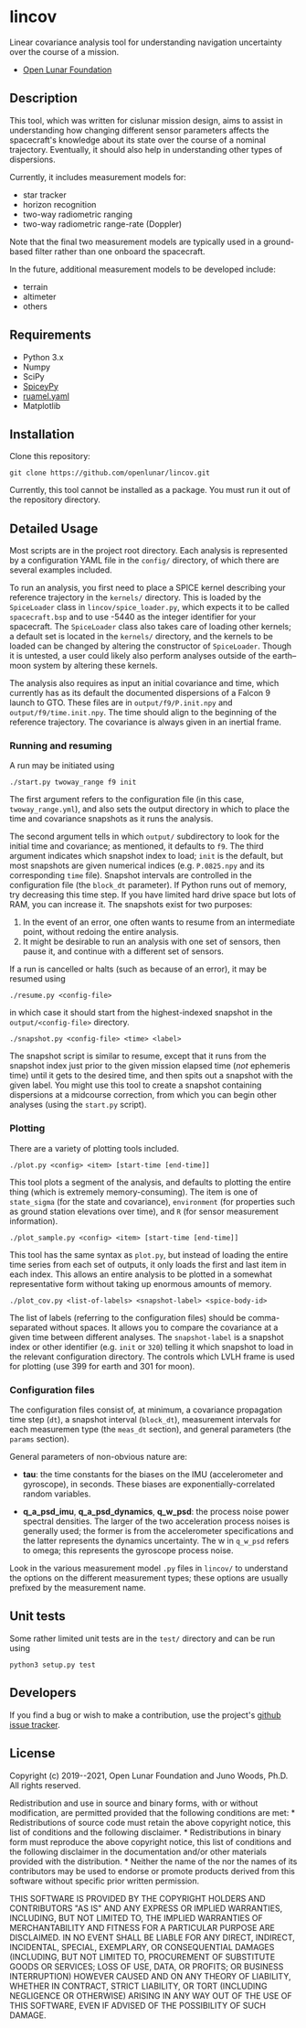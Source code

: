 # lincov

Linear covariance analysis tool for understanding navigation uncertainty over the course of a mission.

* [Open Lunar Foundation](https://www.openlunar.org/)

## Description

This tool, which was written for cislunar mission design, aims to
assist in understanding how changing different sensor parameters
affects the spacecraft's knowledge about its state over the course of
a nominal trajectory. Eventually, it should also help in understanding
other types of dispersions.

Currently, it includes measurement models for:

* star tracker
* horizon recognition
* two-way radiometric ranging
* two-way radiometric range-rate (Doppler)

Note that the final two measurement models are typically used in a
ground-based filter rather than one onboard the spacecraft.

In the future, additional measurement models to be developed include:

* terrain
* altimeter
* others

## Requirements

* Python 3.x
* Numpy
* SciPy
* [SpiceyPy](https://github.com/AndrewAnnex/SpiceyPy)
* [ruamel.yaml](https://bitbucket.org/ruamel/yaml/src)
* Matplotlib

## Installation

Clone this repository:

    git clone https://github.com/openlunar/lincov.git

Currently, this tool cannot be installed as a package. You must run it
out of the repository directory.

## Detailed Usage

Most scripts are in the project root directory. Each analysis is
represented by a configuration YAML file in the `config/` directory,
of which there are several examples included.

To run an analysis, you first need to place a SPICE kernel describing
your reference trajectory in the `kernels/` directory. This is loaded
by the `SpiceLoader` class in `lincov/spice_loader.py`, which expects
it to be called `spacecraft.bsp` and to use -5440 as the integer
identifier for your spacecraft. The `SpiceLoader` class also takes
care of loading other kernels; a default set is located in the
`kernels/` directory, and the kernels to be loaded can be changed by
altering the constructor of `SpiceLoader`. Though it is untested, a
user could likely also perform analyses outside of the
earth&ndash;moon system by altering these kernels.

The analysis also requires as input an initial covariance and time,
which currently has as its default the documented dispersions of a
Falcon 9 launch to GTO. These files are in `output/f9/P.init.npy` and
`output/f9/time.init.npy`. The time should align to the beginning of
the reference trajectory. The covariance is always given in an
inertial frame.

### Running and resuming

A run may be initiated using

    ./start.py twoway_range f9 init

The first argument refers to the configuration file (in this case,
`twoway_range.yml`), and also sets the output directory in which to
place the time and covariance snapshots as it runs the analysis.

The second argument tells in which `output/` subdirectory to look for
the initial time and covariance; as mentioned, it defaults to
`f9`. The third argument indicates which snapshot index to load;
`init` is the default, but most snapshots are given numerical indices
(e.g.  `P.0825.npy` and its corresponding `time` file). Snapshot
intervals are controlled in the configuration file (the `block_dt`
parameter). If Python runs out of memory, try decreasing this time
step. If you have limited hard drive space but lots of RAM, you can
increase it. The snapshots exist for two purposes:

1. In the event of an error, one often wants to resume from an
   intermediate point, without redoing the entire analysis.
2. It might be desirable to run an analysis with one set of sensors,
   then pause it, and continue with a different set of sensors.

If a run is cancelled or halts (such as because of an error), it may
be resumed using

    ./resume.py <config-file>

in which case it should start from the highest-indexed snapshot in the
`output/<config-file>` directory.

    ./snapshot.py <config-file> <time> <label>

The snapshot script is similar to resume, except that it runs from the
snapshot index just prior to the given mission elapsed time (*not*
ephemeris time) until it gets to the desired time, and then spits out
a snapshot with the given label. You might use this tool to create a
snapshot containing dispersions at a midcourse correction, from which
you can begin other analyses (using the `start.py` script).

### Plotting

There are a variety of plotting tools included.

    ./plot.py <config> <item> [start-time [end-time]]

This tool plots a segment of the analysis, and defaults to plotting
the entire thing (which is extremely memory-consuming). The item is
one of `state_sigma` (for the state and covariance), `environment`
(for properties such as ground station elevations over time), and `R`
(for sensor measurement information).

    ./plot_sample.py <config> <item> [start-time [end-time]]

This tool has the same syntax as `plot.py`, but instead of loading the
entire time series from each set of outputs, it only loads the first
and last item in each index. This allows an entire analysis to be
plotted in a somewhat representative form without taking up enormous
amounts of memory.

    ./plot_cov.py <list-of-labels> <snapshot-label> <spice-body-id>

The list of labels (referring to the configuration files) should be
comma-separated without spaces. It allows you to compare the
covariance at a given time between different analyses. The
`snapshot-label` is a snapshot index or other identifier (e.g. `init`
or `320`) telling it which snapshot to load in the relevant
configuration directory. The <spice-body-id> controls which LVLH frame
is used for plotting (use 399 for earth and 301 for moon).

### Configuration files

The configuration files consist of, at minimum, a covariance
propagation time step (`dt`), a snapshot interval (`block_dt`),
measurement intervals for each measuremen type (the `meas_dt`
section), and general parameters (the `params` section).

General parameters of non-obvious nature are:

* **tau**: the time constants for the biases on the IMU (accelerometer
  and gyroscope), in seconds. These biases are
  exponentially-correlated random variables.

* **q_a_psd_imu**, **q_a_psd_dynamics**, **q_w_psd**: the process
  noise power spectral densities. The larger of the two acceleration
  process noises is generally used; the former is from the
  accelerometer specifications and the latter represents the dynamics
  uncertainty. The w in `q_w_psd` refers to omega; this represents the
  gyroscope process noise.

Look in the various measurement model `.py` files in `lincov/` to
understand the options on the different measurement types; these
options are usually prefixed by the measurement name.

## Unit tests

Some rather limited unit tests are in the `test/` directory and can be
run using

    python3 setup.py test

## Developers

If you find a bug or wish to make a contribution, use the project's
[github issue tracker](https://github.com/openlunar/lincov/issues).

## License

Copyright (c) 2019--2021, Open Lunar Foundation and Juno Woods, Ph.D.
All rights reserved.

Redistribution and use in source and binary forms, with or without
modification, are permitted provided that the following conditions are met:
    * Redistributions of source code must retain the above copyright
      notice, this list of conditions and the following disclaimer.
    * Redistributions in binary form must reproduce the above copyright
      notice, this list of conditions and the following disclaimer in the
      documentation and/or other materials provided with the distribution.
    * Neither the name of the <organization> nor the
      names of its contributors may be used to endorse or promote products
      derived from this software without specific prior written permission.

THIS SOFTWARE IS PROVIDED BY THE COPYRIGHT HOLDERS AND CONTRIBUTORS "AS IS" AND
ANY EXPRESS OR IMPLIED WARRANTIES, INCLUDING, BUT NOT LIMITED TO, THE IMPLIED
WARRANTIES OF MERCHANTABILITY AND FITNESS FOR A PARTICULAR PURPOSE ARE
DISCLAIMED. IN NO EVENT SHALL <COPYRIGHT HOLDER> BE LIABLE FOR ANY
DIRECT, INDIRECT, INCIDENTAL, SPECIAL, EXEMPLARY, OR CONSEQUENTIAL DAMAGES
(INCLUDING, BUT NOT LIMITED TO, PROCUREMENT OF SUBSTITUTE GOODS OR SERVICES;
LOSS OF USE, DATA, OR PROFITS; OR BUSINESS INTERRUPTION) HOWEVER CAUSED AND
ON ANY THEORY OF LIABILITY, WHETHER IN CONTRACT, STRICT LIABILITY, OR TORT
(INCLUDING NEGLIGENCE OR OTHERWISE) ARISING IN ANY WAY OUT OF THE USE OF THIS
SOFTWARE, EVEN IF ADVISED OF THE POSSIBILITY OF SUCH DAMAGE.